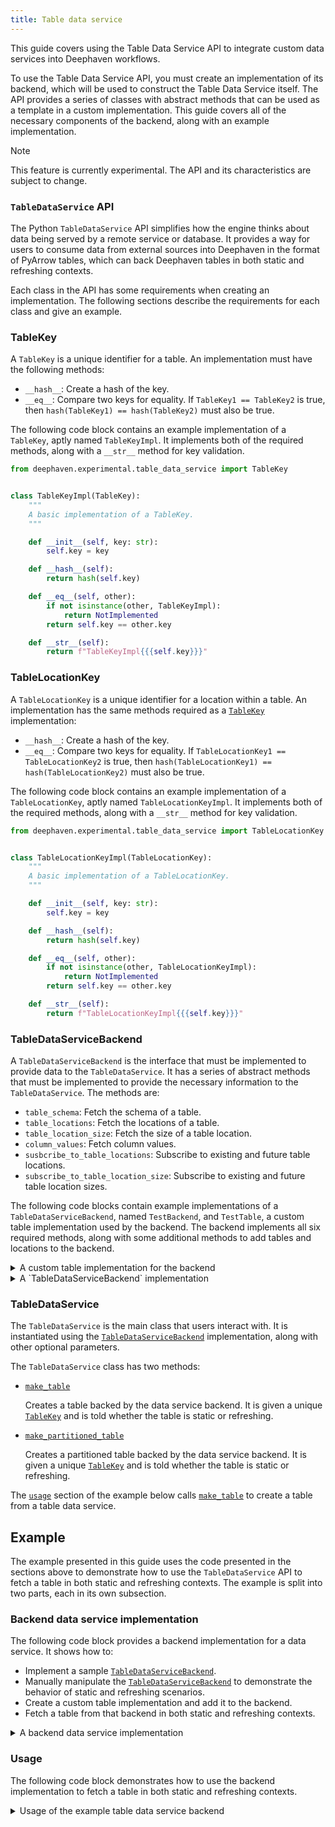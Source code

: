 ```yaml
---
title: Table data service
---
```


This guide covers using the Table Data Service API to integrate custom data services into Deephaven workflows.

To use the Table Data Service API, you must create an implementation of its backend, which will be used to construct the Table Data Service itself. The API provides a series of classes with abstract methods that can be used as a template in a custom implementation. This guide covers all of the necessary components of the backend, along with an example implementation.

> [!NOTE]
> This feature is currently experimental. The API and its characteristics are subject to change.

### `TableDataService` API

The Python `TableDataService` API simplifies how the engine thinks about data being served by a remote service or database. It provides a way for users to consume data from external sources into Deephaven in the format of PyArrow tables, which can back Deephaven tables in both static and refreshing contexts.

Each class in the API has some requirements when creating an implementation. The following sections describe the requirements for each class and give an example.

### TableKey

A `TableKey` is a unique identifier for a table. An implementation must have the following methods:

- `__hash__`: Create a hash of the key.
- `__eq__`: Compare two keys for equality. If `TableKey1 == TableKey2` is true, then `hash(TableKey1) == hash(TableKey2)` must also be true.

The following code block contains an example implementation of a `TableKey`, aptly named `TableKeyImpl`. It implements both of the required methods, along with a `__str__` method for key validation.

```python test-set=1 order=null
from deephaven.experimental.table_data_service import TableKey


class TableKeyImpl(TableKey):
    """
    A basic implementation of a TableKey.
    """

    def __init__(self, key: str):
        self.key = key

    def __hash__(self):
        return hash(self.key)

    def __eq__(self, other):
        if not isinstance(other, TableKeyImpl):
            return NotImplemented
        return self.key == other.key

    def __str__(self):
        return f"TableKeyImpl{{{self.key}}}"
```

### TableLocationKey

A `TableLocationKey` is a unique identifier for a location within a table. An implementation has the same methods required as a [`TableKey`](#tablekey) implementation:

- `__hash__`: Create a hash of the key.
- `__eq__`: Compare two keys for equality. If `TableLocationKey1 == TableLocationKey2` is true, then `hash(TableLocationKey1) == hash(TableLocationKey2)` must also be true.

The following code block contains an example implementation of a `TableLocationKey`, aptly named `TableLocationKeyImpl`. It implements both of the required methods, along with a `__str__` method for key validation.

```python test-set=1 order=null
from deephaven.experimental.table_data_service import TableLocationKey


class TableLocationKeyImpl(TableLocationKey):
    """
    A basic implementation of a TableLocationKey.
    """

    def __init__(self, key: str):
        self.key = key

    def __hash__(self):
        return hash(self.key)

    def __eq__(self, other):
        if not isinstance(other, TableLocationKeyImpl):
            return NotImplemented
        return self.key == other.key

    def __str__(self):
        return f"TableLocationKeyImpl{{{self.key}}}"
```

### TableDataServiceBackend

A `TableDataServiceBackend` is the interface that must be implemented to provide data to the `TableDataService`. It has a series of abstract methods that must be implemented to provide the necessary information to the `TableDataService`. The methods are:

- `table_schema`: Fetch the schema of a table.
- `table_locations`: Fetch the locations of a table.
- `table_location_size`: Fetch the size of a table location.
- `column_values`: Fetch column values.
- `susbcribe_to_table_locations`: Subscribe to existing and future table locations.
- `subscribe_to_table_location_size`: Subscribe to existing and future table location sizes.

The following code blocks contain example implementations of a `TableDataServiceBackend`, named `TestBackend`, and `TestTable`, a custom table implementation used by the backend. The backend implements all six required methods, along with some additional methods to add tables and locations to the backend.

<details>
<summary>A custom table implementation for the backend</summary>

```python test-set=1 order=null
from typing import Optional, Dict, Callable
import pyarrow as pa


class TestTable:
    """
    A custom table implementation for the backend.
    """

    class TestTableLocation:
        """
        A custom table location implementation for the backend.
        """

        def __init__(
            self, data_schema: pa.Schema, partitioning_values: Optional[pa.Table]
        ):
            self.partitioning_values = partitioning_values
            self.size_cb: Callable[[int], None] = lambda *x: x
            self.size_failure_cb: Callable[[], None] = lambda *x: x
            self.data: pa.Table = data_schema.empty_table()

        def append_data(self, new_data: pa.Table):
            """
            Append data to the table in batches.
            """
            rbs = self.data.to_batches()
            for batch in new_data.to_batches():
                rbs.append(batch)
            self.data = pa.Table.from_batches(rbs)
            self.size_cb(self.data.num_rows)

    def __init__(
        self, data_schema: pa.Schema, partitioning_column_schema: Optional[pa.Schema]
    ):
        self.data_schema = data_schema
        self.partitioning_column_schema = partitioning_column_schema
        self.locations: Dict[TableLocationKey, self.TestTableLocation] = {}
        self.location_cb: Callable[[TableLocationKeyImpl, Optional[pa.Table]], None] = (
            lambda *x: x
        )
        self.location_failure_cb: Callable[[str], None] = lambda *x: x

    def add_table_location(
        self,
        table_location_key: TableLocationKeyImpl,
        partitioning_column_values: Optional[pa.Table],
        data_values: pa.Table,
    ):
        """
        Add a new location to the table.
        """
        if table_location_key in self.locations:
            raise ValueError(
                f"Cannot add table location {table_location_key} already exists"
            )
        new_location = self.TestTableLocation(
            self.data_schema, partitioning_column_values
        )
        new_location.append_data(data_values)
        self.locations[table_location_key] = new_location
        self.location_cb(table_location_key, partitioning_column_values)

    def append_table_location(
        self, table_location_key: TableLocationKeyImpl, data_values: pa.Table
    ):
        """
        Append data to an existing location in the table.
        """
        if table_location_key not in self.locations:
            raise ValueError(
                f"Cannot append to non-existent table location {table_location_key}"
            )
        self.locations[table_location_key].append_data(data_values)
```

</details>

<details>
<summary>A `TableDataServiceBackend` implementation</summary>

```python test-set=1 order=null
from deephaven.experimental.table_data_service import (
    TableDataServiceBackend,
    TableKey,
    TableLocationKey,
)


class TestBackend(TableDataServiceBackend):
    """
    A custom implementation of the TableDataServiceBackend for testing.
    """

    def __init__(self):
        self.tables: Dict[TableKey, TestTable] = {}

    def add_table(self, table_key: TableKeyImpl, table: TestTable):
        """
        Add a new table to the backend.
        """
        if table_key in self.tables:
            raise ValueError(f"{table_key} already exists")
        self.tables[table_key] = table

    def table_schema(
        self,
        table_key: TableKeyImpl,
        schema_cb: Callable[[pa.Schema, Optional[pa.Schema]], None],
        failure_cb: Callable[[str], None],
    ) -> None:
        """
        Fetch the schema of a table with a callable.
        """
        if table_key not in self.tables:
            failure_cb(f"{table_key} does not exist")
            return

        table = self.tables[table_key]
        schema_cb(table.data_schema, table.partitioning_column_schema)

    def table_locations(
        self,
        table_key: TableKeyImpl,
        location_cb: Callable[[TableLocationKeyImpl, Optional[pa.Table]], None],
        success_cb: Callable[[], None],
        failure_cb: Callable[[str], None],
    ) -> None:
        """
        Fetch the locations of a table with a callable.
        """
        if table_key not in self.tables:
            failure_cb(f"{table_key} does not exist")
            return

        for key, location in self.tables[table_key].locations:
            location_cb([key, location.partitioning_values])
        success_cb()

    def table_location_size(
        self,
        table_key: TableKeyImpl,
        table_location_key: TableLocationKeyImpl,
        size_cb: Callable[[int], None],
        failure_cb: Callable[[str], None],
    ) -> None:
        """
        Fetch the size of a table location with a callable.
        """
        if table_key not in self.tables:
            failure_cb(f"{table_key} does not exist")
            return

        table = self.tables[table_key]
        if table_location_key not in table.locations:
            failure_cb(f"{table_location_key} does not exist in table_key {table_key}")
            return

        size_cb(table.locations[table_location_key].data.num_rows)

    def column_values(
        self,
        table_key: TableKeyImpl,
        table_location_key: TableLocationKeyImpl,
        col: str,
        offset: int,
        min_rows: int,
        max_rows: int,
        values_cb: Callable[[pa.Table], None],
        failure_cb: Callable[[str], None],
    ) -> None:
        """
        Fetch column values with a callable.
        """
        if table_key not in self.tables:
            failure_cb(f"{table_key} does not exist")
            return

        table = self.tables[table_key]
        if table_location_key not in table.locations:
            failure_cb(f"{table_location_key} does not exist in table_key {table_key}")
            return

        location = table.locations[table_location_key]
        values_cb(location.data.select([col]).slice(offset, min_rows))

    def subscribe_to_table_locations(
        self,
        table_key: TableKeyImpl,
        location_cb: Callable[[TableLocationKeyImpl, Optional[pa.Table]], None],
        success_cb: Callable[[], None],
        failure_cb: Callable[[str], None],
    ) -> Callable[[], None]:
        """
        Subscribe to table locations with a callable.
        """
        if table_key not in self.tables:
            failure_cb(f"{table_key} does not exist")
            return lambda *x: x

        table = self.tables[table_key]
        table.location_cb = location_cb
        table.location_failure_cb = failure_cb

        # send all existing locations straight away
        for key, location in table.locations.items():
            location_cb(key, location.partitioning_values)
        success_cb()

        def unsubscribe():
            table.location_cb = lambda *x: x
            table.location_failure_cb = lambda *x: x

        return unsubscribe

    def subscribe_to_table_location_size(
        self,
        table_key: TableKeyImpl,
        table_location_key: TableLocationKeyImpl,
        size_cb: Callable[[int], None],
        success_cb: Callable[[], None],
        failure_cb: Callable[[str], None],
    ) -> Callable[[], None]:
        """
        Subscribe to table location size with a callable.
        """
        if table_key not in self.tables:
            failure_cb(f"{table_key} does not exist")
            return lambda *x: x

        table = self.tables[table_key]
        if table_location_key not in table.locations:
            failure_cb(f"{table_location_key} does not exist in table_key {table_key}")
            return lambda *x: x

        location = table.locations[table_location_key]
        location.size_cb = size_cb
        location.failure_cb = failure_cb

        # send existing size
        size_cb(location.data.num_rows)
        success_cb()

        def unsubscribe():
            location.size_cb = lambda *x: x
            location.failure_cb = lambda *x: x

        return unsubscribe
```

</details>

### TableDataService

The `TableDataService` is the main class that users interact with. It is instantiated using the [`TableDataServiceBackend`](#tabledataservicebackend) implementation, along with other optional parameters.

The `TableDataService` class has two methods:

- [`make_table`](https://docs.deephaven.io/core/pydoc/code/deephaven.experimental.table_data_service.html#deephaven.experimental.table_data_service.TableDataService.make_table)

  Creates a table backed by the data service backend. It is given a unique [`TableKey`](#tablekey) and is told whether the table is static or refreshing.

- [`make_partitioned_table`](https://docs.deephaven.io/core/pydoc/code/deephaven.experimental.table_data_service.html#deephaven.experimental.table_data_service.TableDataService.make_partitioned_table)

  Creates a partitioned table backed by the data service backend. It is given a unique [`TableKey`](#tablekey) and is told whether the table is static or refreshing.

The [`usage`](#usage) section of the example below calls [`make_table`](https://docs.deephaven.io/core/pydoc/code/deephaven.experimental.table_data_service.html#deephaven.experimental.table_data_service.TableDataService.make_table) to create a table from a table data service.

## Example

The example presented in this guide uses the code presented in the sections above to demonstrate how to use the `TableDataService` API to fetch a table in both static and refreshing contexts. The example is split into two parts, each in its own subsection.

### Backend data service implementation

The following code block provides a backend implementation for a data service. It shows how to:

- Implement a sample [`TableDataServiceBackend`](#tabledataservicebackend).
- Manually manipulate the [`TableDataServiceBackend`](#tabledataservicebackend) to demonstrate the behavior of static and refreshing scenarios.
- Create a custom table implementation and add it to the backend.
- Fetch a table from that backend in both static and refreshing contexts.

<details>
<summary>A backend data service implementation</summary>

```python test-set=2 order=null
from deephaven.experimental.table_data_service import (
    TableDataServiceBackend,
    TableKey,
    TableLocationKey,
    TableDataService,
)
from typing import Callable, Optional, Dict
import pyarrow as pa


class TableKeyImpl(TableKey):
    """
    A simple implementation of a TableKey.
    """

    def __init__(self, key: str):
        self.key = key

    def __hash__(self):
        return hash(self.key)

    def __eq__(self, other):
        if not isinstance(other, TableKeyImpl):
            return NotImplemented
        return self.key == other.key

    def __str__(self):
        return f"TableKeyImpl{{{self.key}}}"


class TableLocationKeyImpl(TableLocationKey):
    """
    A simple implementation of a TableLocationKey.
    """

    def __init__(self, key: str):
        self.key = key

    def __hash__(self):
        return hash(self.key)

    def __eq__(self, other):
        if not isinstance(other, TableLocationKeyImpl):
            return NotImplemented
        return self.key == other.key

    def __str__(self):
        return f"TableLocationKeyImpl{{{self.key}}}"


class TestTable:
    """
    A custom table implementation for the backend.
    """

    class TestTableLocation:
        """
        A custom table location implementation for the backend.
        """

        def __init__(
            self, data_schema: pa.Schema, partitioning_values: Optional[pa.Table]
        ):
            self.partitioning_values = partitioning_values
            self.size_cb: Callable[[int], None] = lambda *x: x
            self.size_failure_cb: Callable[[], None] = lambda *x: x
            self.data: pa.Table = data_schema.empty_table()

        def append_data(self, new_data: pa.Table):
            """
            Append data to the table in batches.
            """
            rbs = self.data.to_batches()
            for batch in new_data.to_batches():
                rbs.append(batch)
            self.data = pa.Table.from_batches(rbs)
            self.size_cb(self.data.num_rows)

    def __init__(
        self, data_schema: pa.Schema, partitioning_column_schema: Optional[pa.Schema]
    ):
        self.data_schema = data_schema
        self.partitioning_column_schema = partitioning_column_schema
        self.locations: Dict[TableLocationKey, self.TestTableLocation] = {}
        self.location_cb: Callable[[TableLocationKeyImpl, Optional[pa.Table]], None] = (
            lambda *x: x
        )
        self.location_failure_cb: Callable[[str], None] = lambda *x: x

    def add_table_location(
        self,
        table_location_key: TableLocationKeyImpl,
        partitioning_column_values: Optional[pa.Table],
        data_values: pa.Table,
    ):
        """
        Add a new location to the table.
        """
        if table_location_key in self.locations:
            raise ValueError(
                f"Cannot add table location {table_location_key} already exists"
            )
        new_location = self.TestTableLocation(
            self.data_schema, partitioning_column_values
        )
        new_location.append_data(data_values)
        self.locations[table_location_key] = new_location
        self.location_cb(table_location_key, partitioning_column_values)

    def append_table_location(
        self, table_location_key: TableLocationKeyImpl, data_values: pa.Table
    ):
        """
        Append data to an existing location in the table.
        """
        if table_location_key not in self.locations:
            raise ValueError(
                f"Cannot append to non-existent table location {table_location_key}"
            )
        self.locations[table_location_key].append_data(data_values)


class TestBackend(TableDataServiceBackend):
    """
    A custom implementation of the TableDataServiceBackend for testing.
    """

    def __init__(self):
        self.tables: Dict[TableKey, TestTable] = {}

    def add_table(self, table_key: TableKeyImpl, table: TestTable):
        """
        Add a new table to the backend.
        """
        if table_key in self.tables:
            raise ValueError(f"{table_key} already exists")
        self.tables[table_key] = table

    def table_schema(
        self,
        table_key: TableKeyImpl,
        schema_cb: Callable[[pa.Schema, Optional[pa.Schema]], None],
        failure_cb: Callable[[str], None],
    ) -> None:
        """
        Fetch the schema of a table with a callable.
        """
        if table_key not in self.tables:
            failure_cb(f"{table_key} does not exist")
            return

        table = self.tables[table_key]
        schema_cb(table.data_schema, table.partitioning_column_schema)

    def table_locations(
        self,
        table_key: TableKeyImpl,
        location_cb: Callable[[TableLocationKeyImpl, Optional[pa.Table]], None],
        success_cb: Callable[[], None],
        failure_cb: Callable[[str], None],
    ) -> None:
        """
        Fetch the locations of a table with a callable.
        """
        if table_key not in self.tables:
            failure_cb(f"{table_key} does not exist")
            return

        for key, location in self.tables[table_key].locations:
            location_cb([key, location.partitioning_values])
        success_cb()

    def table_location_size(
        self,
        table_key: TableKeyImpl,
        table_location_key: TableLocationKeyImpl,
        size_cb: Callable[[int], None],
        failure_cb: Callable[[str], None],
    ) -> None:
        """
        Fetch the size of a table location with a callable.
        """
        if table_key not in self.tables:
            failure_cb(f"{table_key} does not exist")
            return

        table = self.tables[table_key]
        if table_location_key not in table.locations:
            failure_cb(f"{table_location_key} does not exist in table_key {table_key}")
            return

        size_cb(table.locations[table_location_key].data.num_rows)

    def column_values(
        self,
        table_key: TableKeyImpl,
        table_location_key: TableLocationKeyImpl,
        col: str,
        offset: int,
        min_rows: int,
        max_rows: int,
        values_cb: Callable[[pa.Table], None],
        failure_cb: Callable[[str], None],
    ) -> None:
        """
        Fetch column values with a callable.
        """
        if table_key not in self.tables:
            failure_cb(f"{table_key} does not exist")
            return

        table = self.tables[table_key]
        if table_location_key not in table.locations:
            failure_cb(f"{table_location_key} does not exist in table_key {table_key}")
            return

        location = table.locations[table_location_key]
        values_cb(location.data.select([col]).slice(offset, min_rows))

    def subscribe_to_table_locations(
        self,
        table_key: TableKeyImpl,
        location_cb: Callable[[TableLocationKeyImpl, Optional[pa.Table]], None],
        success_cb: Callable[[], None],
        failure_cb: Callable[[str], None],
    ) -> Callable[[], None]:
        """
        Subscribe to table locations with a callable.
        """
        if table_key not in self.tables:
            failure_cb(f"{table_key} does not exist")
            return lambda *x: x

        table = self.tables[table_key]
        table.location_cb = location_cb
        table.location_failure_cb = failure_cb

        # send all existing locations straight away
        for key, location in table.locations.items():
            location_cb(key, location.partitioning_values)
        success_cb()

        def unsubscribe():
            table.location_cb = lambda *x: x
            table.location_failure_cb = lambda *x: x

        return unsubscribe

    def subscribe_to_table_location_size(
        self,
        table_key: TableKeyImpl,
        table_location_key: TableLocationKeyImpl,
        size_cb: Callable[[int], None],
        success_cb: Callable[[], None],
        failure_cb: Callable[[str], None],
    ) -> Callable[[], None]:
        """
        Subscribe to table location size with a callable.
        """
        if table_key not in self.tables:
            failure_cb(f"{table_key} does not exist")
            return lambda *x: x

        table = self.tables[table_key]
        if table_location_key not in table.locations:
            failure_cb(f"{table_location_key} does not exist in table_key {table_key}")
            return lambda *x: x

        location = table.locations[table_location_key]
        location.size_cb = size_cb
        location.failure_cb = failure_cb

        # send existing size
        size_cb(location.data.num_rows)
        success_cb()

        def unsubscribe():
            location.size_cb = lambda *x: x
            location.failure_cb = lambda *x: x

        return unsubscribe
```

</details>

### Usage

The following code block demonstrates how to use the backend implementation to fetch a table in both static and refreshing contexts.

<details>
<summary>Usage of the example table data service backend</summary>

```python test-set=2 order=t
from deephaven.time import to_j_instant
import deephaven.arrow as dharrow
from deephaven import new_table
from deephaven.column import *
import numpy as np

# generate the same data for each location; noting that we do not need to include partitioning columns
location_cols = [
    bool_col(name="Boolean", data=[True, False]),
    byte_col(name="Byte", data=(1, -1)),
    char_col(name="Char", data="-1"),
    short_col(name="Short", data=[1, -1]),
    int_col(name="Int", data=[1, -1]),
    long_col(name="Long", data=[1, -1]),
    long_col(name="NPLong", data=np.array([1, -1], dtype=np.int8)),
    float_col(name="Float", data=[1.01, -1.01]),
    double_col(name="Double", data=[1.01, -1.01]),
    string_col(name="String", data=["foo", "bar"]),
    datetime_col(
        name="Datetime",
        data=[
            to_j_instant("2024-10-01T12:30:00 ET"),
            to_j_instant("2024-10-01T12:45:00 ET"),
        ],
    ),
]
location_data = dharrow.to_arrow(new_table(cols=location_cols))


def generate_partitioning_values(ticker: str, exchange: str) -> pa.Table:
    partitioning_cols = [
        string_col(name="Ticker", data=[ticker]),
        string_col(name="Exchange", data=[exchange]),
    ]
    return dharrow.to_arrow(new_table(cols=partitioning_cols))


backend = TestBackend()
data_service = TableDataService(backend)

# generate a simple table
backend.add_table(
    TableKeyImpl("sample"),
    TestTable(
        location_data.schema,
        generate_partitioning_values("DUMMY_VAL", "DUMMY_VAL").schema,
    ),
)


def add_ticker_data(ticker: str, exchange: str):
    table_key = TableKeyImpl("sample")
    table_location_key = TableLocationKeyImpl(ticker + ":" + exchange)
    if table_key not in backend.tables:
        raise ValueError(f"{table_key} does not exist")
    if table_location_key not in backend.tables[table_key].locations:
        backend.tables[table_key].add_table_location(
            table_location_key,
            generate_partitioning_values(ticker, exchange),
            location_data,
        )
    else:
        backend.tables[table_key].append_table_location(
            table_location_key, location_data
        )


# add just a tiny amount of data
add_ticker_data("GOOG", "NYSE")
add_ticker_data("MSFT", "BZX")
add_ticker_data("MSFT", "BZY")

from deephaven.liveness_scope import LivenessScope

scope = LivenessScope()

with scope.open():
    t = data_service.make_table(TableKeyImpl("sample"), refreshing=True)
```

With the table open and visible in the IDE, more data can be appended with subsequent calls to `add_ticker_data`.

```python test-set=2 order=t
# this adds a new table location to the already opened table
add_ticker_data("GOOG", "BZX")

# these append to existing table locations of the already opened table
add_ticker_data("MSFT", "BZX")
add_ticker_data("MSFT", "BZY")
```

</details>

<!-- TODO:
## Related documentation

Pydoc once 0.37 comes out. -->
